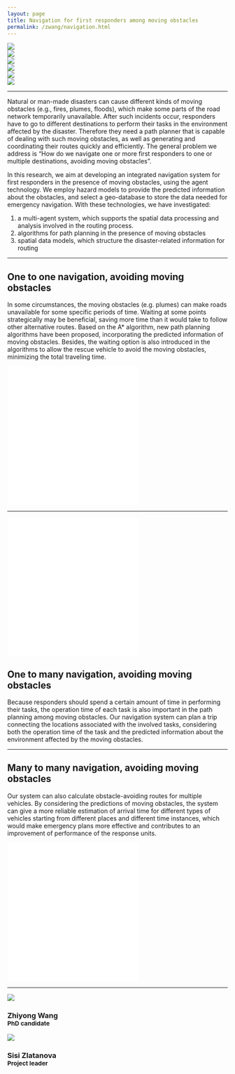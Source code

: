 ```yaml
---
layout: page
title: Navigation for first responders among moving obstacles
permalink: /zwang/navigation.html
---
```


<div class="row">
	<div class="col-lg-2 nopadding"><img class="img-responsive" src="{{ "/zwang/img/AIBV B 05.jpg" | prepend: site.baseurl }}"></div>
	<div class="col-lg-2 nopadding"><img class="img-responsive" src="{{ "/zwang/img/AIBV B 07.jpg" | prepend: site.baseurl }}"></div>
	<div class="col-lg-2 nopadding"><img class="img-responsive" src="{{ "/zwang/img/AIBV B 10.jpg" | prepend: site.baseurl }}"></div>
	<div class="col-lg-2 nopadding"><img class="img-responsive" src="{{ "/zwang/img/AIBV B 11.jpg" | prepend: site.baseurl }}"></div>
	<div class="col-lg-2 nopadding"><img class="img-responsive" src="{{ "/zwang/img/AIBV B 16.jpg" | prepend: site.baseurl }}"></div>
	<div class="col-lg-2 nopadding"><img class="img-responsive" src="{{ "/zwang/img/AIBV P 02.jpg" | prepend: site.baseurl }}"></div>
</div>

---

Natural or man-made disasters can cause different kinds of moving obstacles (e.g., fires, plumes, floods), which make some parts of the road network temporarily unavailable. After such incidents occur, responders have to go to different destinations to perform their tasks in the environment affected by the disaster. Therefore they need a path planner that is capable of dealing with such moving obstacles, as well as generating and coordinating their routes quickly and efficiently. The general problem we address is “How do we navigate one or more first responders to one or multiple destinations, avoiding moving obstacles”.

In this research, we aim at developing an integrated navigation system for first responders in the presence of moving obstacles, using the agent technology. We employ hazard models to provide the predicted information about the obstacles, and select a geo-database to store the data needed for emergency navigation. With these technologies, we have investigated:

1. a multi-agent system, which supports the spatial data processing and analysis involved in the routing process. 
2. algorithms for path planning in the presence of moving obstacles
3. spatial data models, which structure the disaster-related information for routing

--- 

<div class="row featurette">
	<div class="col-md-7">
		<h2 class="featurette-heading">One to one navigation, avoiding moving obstacles</h2>
		<p>
			In some circumstances, the moving obstacles (e.g. plumes) can make roads unavailable for some specific periods of time. Waiting at some points strategically may be beneficial, saving more time than it would take to follow other alternative routes. 
			Based on the A* algorithm, new path planning algorithms have been proposed, incorporating the predicted information of moving obstacles. Besides, the waiting option is also introduced in the algorithms to allow the rescue vehicle to avoid the moving obstacles, minimizing the total traveling time. 
		</p>
	</div>
	<iframe class="col-md-5" height="315" src="//www.youtube.com/embed/9fd14_htfjk" frameborder="0" allowfullscreen></iframe>
</div>

<hr class="featurette-divider">

<div class="row featurette">
	<iframe class="col-md-5" height="315" src="//www.youtube.com/embed/N05lDSrMDBk" frameborder="0" allowfullscreen></iframe>
	<div class="col-md-7">
		<h2 class="featurette-heading">One to many navigation, avoiding moving obstacles</h2>
		<p>
			Because responders should spend a certain amount of time in performing their tasks, the operation time of each task is also important in the path planning among moving obstacles. Our navigation system can plan a trip connecting the locations associated with the involved tasks, considering both the operation time of the task and the predicted information about the environment affected by the moving obstacles. 
		</p>
	</div>
</div>

<hr class="featurette-divider">

<div class="row featurette">
	<div class="col-md-7">
		<h2 class="featurette-heading">Many to many navigation, avoiding moving obstacles</h2>
		<p>
			Our system can also calculate obstacle-avoiding routes for multiple vehicles. By considering the predictions of moving obstacles, the system can give a more reliable estimation of arrival time for different types of vehicles starting from different places and different time instances, which would make emergency plans more effective and contributes to an improvement of performance of the response units.
		</p>
	</div>
	<iframe class="col-md-5" height="315" src="//www.youtube.com/embed/mFm6ExkqTzY" frameborder="0" allowfullscreen></iframe>
</div>
<hr class="featurette-divider">

<div class="row">
  <div class="col-lg-offset-4 col-lg-2">
      <img class="img-circle img-responsive" src="{{ "/img/staff/zhiyong.png" | prepend: site.baseurl }}">
      <h3>Zhiyong Wang <br><small>PhD candidate</small></h3>
  </div>
  <div class=" col-lg-2">
      <a href="http://3dgeoinfo.bk.tudelft.nl/szlatanova/"><img class="img-circle img-responsive" src="{{ "/img/staff/sisi.jpg" | prepend: site.baseurl }}"></a>
      <h3>Sisi Zlatanova <br><small>Project leader</small></h3>
  </div>
</div>